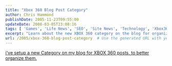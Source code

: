 ```yaml
---
title: "Xbox 360 Blog Post Category"
author: Chris Hammond
publishDate: 2005-11-23T09:55:00
updateDate: 2008-03-05T23:08:16
tags: [ 'Games', 'Life News', 'SEO', 'Site News', 'Technology', 'Xbox360' ]
excerpt: "Learn about the new XBOX 360 category on the blog for organized and easy access to all related posts. Stay up to date with XBOX news and tips!"
url: /2005/xbox-360-blog-post-category  # Use the generated URL with year
---
```

<p><a href="https://www.chrishammond.com/tags/tabid/55/tags/xbox360/default">i've setup a new Category on my blog for XBOX 360 posts, to better organize them.</a></p>

